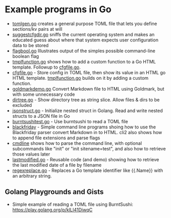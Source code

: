 # Example programs in Go

* [tomlgen.go](tomlgen.go) creates a general purpose TOML file that lets you define sections/kv pairs at will
* [suggestcfgdir.go](suggestcfgdir.go) sniffs the current operating system and makes an educated guess about where that system expects user configuration data to be stored
* [flagbool.go](flagbool.go) Illustrates output of the simples possible command-line boolean flag
* [tmplfunction.go](tmplfunction.go) shows how to add a custom function to a Go HTML template. Followup to [cfgfile.go](cfgfile.go).
* [cfgfile.go](cfgfile.go) - Store config in TOML file, then show its value in an HTML go HTML template. [tmplfunction.go](tmplfunction.go) builds on it by adding a custom function.
* [goldmarkdemo.go](goldmarkdemo.go) Convert Markdown file to HTML using Goldmark, but with some unnecessary code
* [dirtree.go](dirtree.go) - Show directory tree as string slice. Allow files & dirs to be excluded
* [jsonstruct.go](jsonstruct.go) - Initialize nested struct in Golang. Read and write nested structs to a JSON file in Go
* [burntsushitest.go](burntsushitest.go) - Use burntsushi to read a TOML file
* [blackfriday](blackfriday/) - Simple command line programs shoing how to use the Blackfriday parser convert Markdown in to HTML. cli2 also shows how to append file extensions and parse flags
* [cmdline](cmdline.go) shows how to parse the command line, with optional subcommands like "init" or "init sitename=test", and also how to retrieve those values later
* [lastmodified.go](lastmodified.go) - Reusable code (and demo) showing how to retrieve the last modified date of a file by filename
* [regexreplace.go](regexreplace.go) - Replaces a Go template identifier like {{.Name}} with an arbitrary string.

## Golang Playgrounds and Gists
* Simple example of reading a TOML file using BurntSushi: https://play.golang.org/p/klLI41DiwqC
